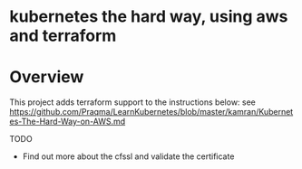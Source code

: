 # kubernetes the hard way, using aws and terraform

# Overview
This project adds terraform support to the instructions below:
see https://github.com/Praqma/LearnKubernetes/blob/master/kamran/Kubernetes-The-Hard-Way-on-AWS.md


 
 
 TODO
 
- Find out more about the cfssl and validate the certificate